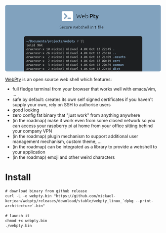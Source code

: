 <p align="center">
    <a href="http://www.webpty.io" target="_blank" rel="noopener">
        <img src="https://raw.githubusercontent.com/mickael-kerjean/webpty/main/.assets/hero-banner.png" alt="WebPty - open source web shell from 1 binary" />
    </a>
</p>

[WebPty](http://www.webpty) is an open source web shell which features:

- full fledge terminal from your browser that works well with emacs/vim, ...
- safe by default: creates its own self signed certificates if you haven't supply your own, rely on SSH to authorise users
- good looking
- zero config fat binary that "just work" from anything anywhere
- (in the roadmap) make it work even from some closed network so you can access your raspberry pi at home from your office sitting behind your company VPN
- (in the roadmap) plugin mechanism to support additional user management mechanism, custom theme, ...
- (in the roadmap) can be integrated as a library to provide a webshell to your application
- (in the roadmap) emoji and other weird characters

# Install

```
# download binary from github release
curl -L -o webpty.bin "https://github.com/mickael-kerjean/webpty/releases/download/stable/webpty_linux_`dpkg --print-architecture`.bin"

# launch it
chmod +x webpty.bin
./webpty.bin
```
